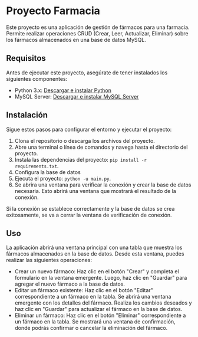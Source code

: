 # Proyecto Farmacia

Este proyecto es una aplicación de gestión de fármacos para una farmacia. Permite realizar operaciones CRUD (Crear, Leer, Actualizar, Eliminar) sobre los fármacos almacenados en una base de datos MySQL.

## Requisitos

Antes de ejecutar este proyecto, asegúrate de tener instalados los siguientes componentes:

- Python 3.x: [Descargar e instalar Python](https://www.python.org/downloads/)
- MySQL Server: [Descargar e instalar MySQL Server](https://dev.mysql.com/downloads/mysql/)

## Instalación

Sigue estos pasos para configurar el entorno y ejecutar el proyecto:

1. Clona el repositorio o descarga los archivos del proyecto.
2. Abre una terminal o línea de comandos y navega hasta el directorio del proyecto.
3. Instala las dependencias del proyecto: `pip install -r requirements.txt`.
4. Configura la base de datos
5. Ejecuta el proyecto: `python -u main.py`.
6. Se abrira una ventana para verificar la conexión y crear la base de datos necesaria. Esto abrirá una ventana que mostrará el resultado de la conexión.

Si la conexión se establece correctamente y la base de datos se crea exitosamente, se va a cerrar la ventana de verificación de conexión.

## Uso

La aplicación abrirá una ventana principal con una tabla que muestra los fármacos almacenados en la base de datos. Desde esta ventana, puedes realizar las siguientes operaciones:

- Crear un nuevo fármaco: Haz clic en el botón "Crear" y completa el formulario en la ventana emergente. Luego, haz clic en "Guardar" para agregar el nuevo fármaco a la base de datos.
- Editar un fármaco existente: Haz clic en el botón "Editar" correspondiente a un fármaco en la tabla. Se abrirá una ventana emergente con los detalles del fármaco. Realiza los cambios deseados y haz clic en "Guardar" para actualizar el fármaco en la base de datos.
- Eliminar un fármaco: Haz clic en el botón "Eliminar" correspondiente a un fármaco en la tabla. Se mostrará una ventana de confirmación, donde podrás confirmar o cancelar la eliminación del fármaco.

